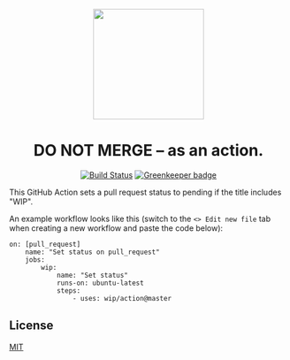 <p align=center><a href="https://github.com/wip/app/tree/master/assets"><img src="https://github.com/wip/app/raw/master/assets/wip-logo.png" alt="" width="200" height="200"></a></p>

<h1 align="center">DO NOT MERGE – as an action.</h1>

<p align="center">
  <a href="https://travis-ci.com/wip/app" rel="nofollow"><img alt="Build Status" src="https://travis-ci.com/wip/app.svg?branch=master"></a>
  <a href="https://greenkeeper.io/" rel="nofollow"><img src="https://badges.greenkeeper.io/wip/app.svg" alt="Greenkeeper badge"></a>
</p>

This GitHub Action sets a pull request status to pending if the title includes "WIP".

An example workflow looks like this (switch to the <kbd>`<> Edit new file`</kbd> tab when creating a new workflow and paste the code below):

```workflow
on: [pull_request]
	name: "Set status on pull_request"
	jobs:
	    wip:
	        name: "Set status"
	        runs-on: ubuntu-latest
	        steps:
	            - uses: wip/action@master
```

## License

[MIT](LICENSE)
